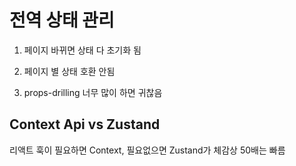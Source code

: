 # 전역 상태 관리

1. 페이지 바뀌면 상태 다 초기화 됨

2. 페이지 별 상태 호환 안됨

3. props-drilling 너무 많이 하면 귀찮음

## Context Api vs Zustand

리액트 훅이 필요하면 Context, 필요없으면 Zustand가 체감상 50배는 빠름
